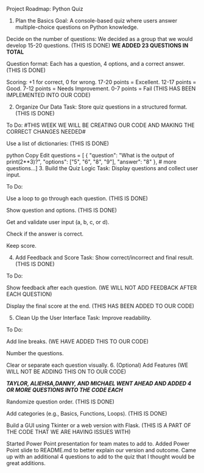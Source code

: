 Project Roadmap: Python Quiz
1. Plan the Basics
Goal: A console-based quiz where users answer multiple-choice questions on Python knowledge.

Decide on the number of questions: We decided as a group that we would develop 15-20 questions. (THIS IS DONE) 
**WE ADDED 23 QUESTIONS IN TOTAL**

Question format: Each has a question, 4 options, and a correct answer. (THIS IS DONE)

Scoring: +1 for correct, 0 for wrong. 17-20 points = Excellent. 12-17 points = Good. 7-12 points = Needs Improvement. 0-7 points = Fail (THIS HAS BEEN IMPLEMENTED INTO OUR CODE)

2. Organize Our Data
Task: Store quiz questions in a structured format. (THIS IS DONE)

To Do: #THIS WEEK WE WILL BE CREATING OUR CODE AND MAKING THE CORRECT CHANGES NEEDED#

Use a list of dictionaries: (THIS IS DONE)

python
Copy
Edit
questions = [
    {
        "question": "What is the output of print(2**3)?",
        "options": ["5", "6", "8", "9"],
        "answer": "8" },
    # more questions...]
 3. Build the Quiz Logic
Task: Display questions and collect user input.

To Do:

Use a loop to go through each question. (THIS IS DONE)

Show question and options. (THIS IS DONE)

Get and validate user input (a, b, c, or d).

Check if the answer is correct.

Keep score.

 4. Add Feedback and Score
Task: Show correct/incorrect and final result. (THIS IS DONE)

To Do:

Show feedback after each question. (WE WILL NOT ADD FEEDBACK AFTER EACH QUESTION)

Display the final score at the end. (THIS HAS BEEN ADDED TO OUR CODE)

 5. Clean Up the User Interface
Task: Improve readability.

To Do:

Add line breaks. (WE HAVE ADDED THIS TO OUR CODE)

Number the questions.

Clear or separate each question visually.
 6. (Optional) Add Features (WE WILL NOT BE ADDING THIS ON TO OUR CODE)

***TAYLOR, ALIEHSA,DANNY, AND MICHAEL WENT AHEAD AND ADDED 4 OR MORE QUESTIONS INTO THE CODE EACH***

Randomize question order. (THIS IS DONE)

Add categories (e.g., Basics, Functions, Loops). (THIS IS DONE)

Build a GUI using Tkinter or a web version with Flask. (THIS IS A PART OF THE CODE THAT WE ARE HAVING ISSUES WITH)

Started Power Point presentation for team mates to add to.
Added Power Point slide to README.md to better explain our version and outcome.
Came up with an additional 4 questions to add to the quiz that I thought would be great additions. 

